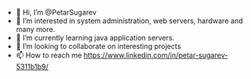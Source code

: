 - 👋 Hi, I’m @PetarSugarev
- 👀 I’m interested in system administration, web servers, hardware and many more.
- 🌱 I’m currently learning java application servers.
- 💞️ I’m looking to collaborate on interesting projects
- 📫 How to reach me https://www.linkedin.com/in/petar-sugarev-5311b1b9/

<!---
PetarSugarev/PetarSugarev is a ✨ special ✨ repository because its `README.md` (this file) appears on your GitHub profile.
You can click the Preview link to take a look at your changes.
--->
